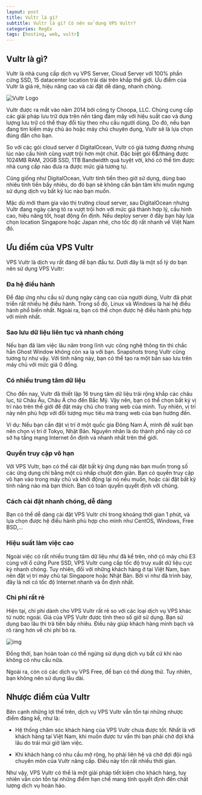 ```yaml
---
layout: post
title: Vultr là gì?
subtitle: Vultr là gì? Có nên sử dụng VPS Vultr?
categories: RegEx
tags: [hosting, web, vultr]
---
```


## Vultr là gì?

Vultr là nhà cung cấp dịch vụ VPS Server, Cloud Server với 100% phần cứng SSD, 15 datacenter location trải dài trên khắp thế giới. Ưu điểm của Vultr là giá rẻ, hiệu năng cao và cài đặt dễ dàng, nhanh chóng.

![Vultr Logo](https://divin.dev/assets/images/Vultr-Logo.png)

Vultr được ra mắt vào năm 2014 bởi công ty Choopa, LLC. Chúng cung cấp các giải pháp lưu trữ dựa trên nền tảng đám mây với hiệu suất cao và dung lượng lưu trữ có thể thay đổi tùy theo nhu cầu người dùng. Do đó, nếu bạn đang tìm kiếm máy chủ ảo hoặc máy chủ chuyên dụng, Vultr sẽ là lựa chọn đúng đắn cho bạn.

So với các gói cloud server ở DigitalOcean, Vultr có giá tương đương nhưng lúc nào cấu hình cũng vượt trội hơn một chút. Đặc biệt gói 6$/tháng được 1024MB RAM, 20GB SSD, 1TB Bandwidth quá tuyệt vời, khó có thể tìm được nhà cung cấp nào đưa ra được mức giá tương tự.

Cũng giống như DigitalOcean, Vultr tính tiền theo giờ sử dụng, dùng bao nhiêu tính tiền bấy nhiêu, do đó bạn sẽ không cần bận tâm khi muốn ngưng sử dụng dịch vụ bất kỳ lúc nào bạn muốn.

Mặc dù mới tham gia vào thị trường cloud server, sau DigitalOcean nhưng Vultr đang ngày càng tỏ ra vượt trội hơn với mức giá thành hợp lý, cấu hình cao, hiệu năng tốt, hoạt động ổn định. Nếu deploy server ở đây bạn hãy lựa chọn location Singapore hoặc Japan nhé, cho tốc độ rất nhanh về Việt Nam đó.

## Ưu điểm của VPS Vultr

VPS Vultr là dịch vụ rất đáng để bạn đầu tư. Dưới đây là một số lý do bạn nên sử dụng VPS Vultr:

### Đa hệ điều hành

Để đáp ứng nhu cầu sử dụng ngày càng cao của người dùng, Vultr đã phát triển rất nhiều hệ điều hành. Trong số đó, Linux và Windows là hai hệ điều hành phổ biến nhất. Ngoài ra, bạn có thể chọn được hệ điều hành phù hợp với mình nhất.

### Sao lưu dữ liệu liên tục và nhanh chóng

Nếu bạn đã làm việc lâu năm trong lĩnh vực công nghệ thông tin thì chắc hẳn Ghost Window không còn xa lạ với bạn. Snapshots trong Vultr cũng tương tự như vậy. Với tính năng này, bạn có thể tạo ra một bản sao lưu trên máy chủ với mức giá 0 đồng.

### Có nhiều trung tâm dữ liệu

Cho đến nay, Vultr đã thiết lập 16 trung tâm dữ liệu trải rộng khắp các châu lục, từ Châu Âu, Châu Á cho đến Bắc Mỹ. Vậy nên, bạn có thể chọn bất kỳ vị trí nào trên thế giới để đặt máy chủ cho trang web của mình. Tuy nhiên, vị trí này nên phù hợp với đối tượng mục tiêu mà trang web của bạn hướng đến.


Ví dụ: Nếu bạn cần đặt vị trí ở một quốc gia Đông Nam Á, mình đề xuất bạn nên chọn vị trí ở Tokyo, Nhật Bản. Nguyên nhân là do thành phố này có cơ sở hạ tầng mạng Internet ổn định và nhanh nhất trên thế giới.

### Quyền truy cập vô hạn

Với VPS Vultr, bạn có thể cài đặt bất kỳ ứng dụng nào bạn muốn trong số các ứng dụng chỉ bằng một cú nhấp chuột đơn giản. Bạn có quyền truy cập vô hạn vào trong máy chủ và khởi động lại nó nếu muốn, hoặc cài đặt bất kỳ tính năng nào mà bạn thích. Bạn có toàn quyền quyết định với chúng.

### Cách cài đặt nhanh chóng, dễ dàng

Bạn có thể dễ dàng cài đặt VPS Vultr chỉ trong khoảng thời gian 1 phút, và lựa chọn được hệ điều hành phù hợp cho mình như CentOS, Windows, Free BSD,...



### Hiệu suất làm việc cao 

Ngoài việc có rất nhiều trung tâm dữ liệu như đã kể trên, nhờ có máy chủ E3 cùng với ổ cứng Pure SSD, VPS Vultr cung cấp tốc độ truy xuất dữ liệu cực kỳ nhanh chóng. Tuy nhiên, đối với những khách hàng ở tại Việt Nam, bạn nên đặt vị trí máy chủ tại Singapore hoặc Nhật Bản. Bởi vì như đã trình bày, đây là nơi có tốc độ Internet nhanh và ổn định nhất.

### Chi phí rất rẻ

Hiện tại, chi phí dành cho VPS Vultr rất rẻ so với các loại dịch vụ VPS khác từ nước ngoài. Giá của VPS Vultr được tính theo số giờ sử dụng. Bạn sử dụng bao lâu thì trả tiền bấy nhiêu. Điều này giúp khách hàng minh bạch và rõ ràng hơn về chi phí bỏ ra.

![img](https://divin.dev/assets/images/vultr-la-gi-review-chi-tiet-va-huong-dan-dang-ky-tai-khoan.jpg)

Đồng thời, bạn hoàn toàn có thể ngừng sử dụng dịch vụ bất cứ khi nào không có nhu cầu nữa. 

Ngoài ra, còn có các dịch vụ VPS Free, để bạn có thể dùng thử. Tuy nhiên, bạn không nên sử dụng lâu dài.

## Nhược điểm của Vultr

Bên cạnh những lợi thế trên, dịch vụ VPS Vultr vẫn tồn tại những nhược điểm đáng kể, như là:


- Hệ thống chăm sóc khách hàng của VPS Vultr chưa được tốt. Nhất là với khách hàng tại Việt Nam, khi muốn được tư vấn thì bạn phải chờ đợi khá lâu do trái múi giờ làm việc.


- Khi khách hàng có nhu cầu mở rộng, họ phải liên hệ và chờ đợi đội ngũ chuyên môn của Vultr nâng cấp. Điều này tốn rất nhiều thời gian.


Như vậy, VPS Vultr có thể là một giải pháp tiết kiệm cho khách hàng, tuy nhiên vẫn còn tồn tại những điểm hạn chế mang tính quyết định đến chất lượng dịch vụ hoàn hảo.
